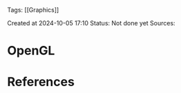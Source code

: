 
<span class="tag">Tags</span>:   [[Graphics]] 

Created at 2024-10-05 17:10
<span class="tag">Status</span>: <span class="danger">Not done yet</span>
<span class="danger">Sources</span>:

# OpenGL




# References
